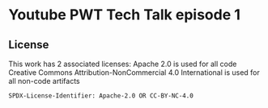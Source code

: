 # Youtube PWT Tech Talk episode 1

## License

This work has 2 associated licenses:
Apache 2.0 is used for all code
Creative Commons Attribution-NonCommercial 4.0 International is used for all non-code artifacts


`SPDX-License-Identifier: Apache-2.0 OR CC-BY-NC-4.0`
